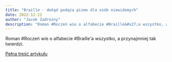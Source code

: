 ```yaml
---
title: "Braille - dokąd podąża pismo dla osób niewidomych"
date: 2022-12-21
author: "Jacek Zadrożny"
description: "Roman #Roczeń wie o alfabecie #Braille&#x27;a wszystko, a przynajmniej tak twierdzi."
---
```


Roman #Roczeń wie o alfabecie #Braille&#x27;a wszystko, a przynajmniej tak twierdzi.

[Pełna treść artykułu](https://dostepnik.substack.com/p/braille-dokad-podaza-pismo-dla-osob-def)
